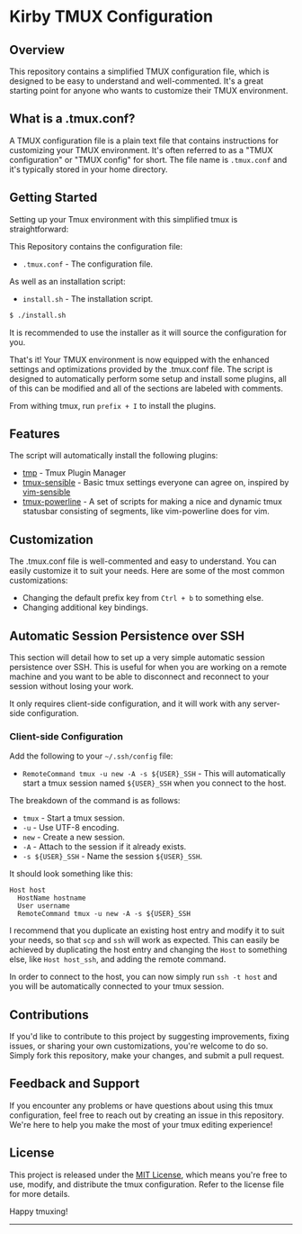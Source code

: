 # Kirby TMUX Configuration

## Overview

This repository contains a simplified TMUX configuration file, which is designed to be easy to understand and well-commented. It's a great starting point for anyone who wants to customize their TMUX environment.

## What is a .tmux.conf?

A TMUX configuration file is a plain text file that contains instructions for customizing your TMUX environment. It's often referred to as a "TMUX configuration" or "TMUX config" for short. The file name is `.tmux.conf` and it's typically stored in your home directory.

## Getting Started

Setting up your Tmux environment with this simplified tmux is straightforward:

This Repository contains the configuration file:
- `.tmux.conf` - The configuration file.

As well as an installation script:
- `install.sh` - The installation script.

```bash
$ ./install.sh
```

It is recommended to use the installer as it will source the configuration for you.

That's it! Your TMUX environment is now equipped with the enhanced settings and optimizations provided by the .tmux.conf file.
The script is designed to automatically perform some setup and install some plugins, all of this can be modified and all of the sections are labeled with comments.

From withing tmux, run `prefix + I` to install the plugins.

## Features

The script will automatically install the following plugins:

- [tmp](https://github.com/tmux-plugins/tpm) - Tmux Plugin Manager
- [tmux-sensible](https://github.com/tmux-plugins/tmux-sensible) - Basic tmux settings everyone can agree on, inspired by [vim-sensible](https://github.com/tpope/vim-sensible)
- [tmux-powerline](https://github.com/erikw/tmux-powerline) - A set of scripts for making a nice and dynamic tmux statusbar consisting of segments, like vim-powerline does for vim.

## Customization

The .tmux.conf file is well-commented and easy to understand. You can easily customize it to suit your needs. Here are some of the most common customizations:

- Changing the default prefix key from `Ctrl + b` to something else.
- Changing additional key bindings.

## Automatic Session Persistence over SSH

This section will detail how to set up a very simple automatic session persistence over SSH. This is useful for when you are working on a remote machine and you want to be able to disconnect and reconnect to your session without losing your work.

It only requires client-side configuration, and it will work with any server-side configuration.

### Client-side Configuration

Add the following to your `~/.ssh/config` file:
- `RemoteCommand tmux -u new -A -s ${USER}_SSH` - This will automatically start a tmux session named `${USER}_SSH` when you connect to the host.

The breakdown of the command is as follows:
- `tmux` - Start a tmux session.
- `-u` - Use UTF-8 encoding.
- `new` - Create a new session.
- `-A` - Attach to the session if it already exists.
- `-s ${USER}_SSH` - Name the session `${USER}_SSH`.

It should look something like this:
```
Host host
  HostName hostname
  User username
  RemoteCommand tmux -u new -A -s ${USER}_SSH
```

I recommend that you duplicate an existing host entry and modify it to suit your needs, so that `scp` and `ssh` will work as expected.
This can easily be achieved by duplicating the host entry and changing the `Host` to something else, like `Host host_ssh`, and adding the remote command.

In order to connect to the host, you can now simply run `ssh -t host` and you will be automatically connected to your tmux session.


## Contributions

If you'd like to contribute to this project by suggesting improvements, fixing issues, or sharing your own customizations, you're welcome to do so. Simply fork this repository, make your changes, and submit a pull request.

## Feedback and Support

If you encounter any problems or have questions about using this tmux configuration, feel free to reach out by creating an issue in this repository. We're here to help you make the most of your tmux editing experience!

## License

This project is released under the [MIT License](LICENSE), which means you're free to use, modify, and distribute the tmux configuration. Refer to the license file for more details.

Happy tmuxing!

---